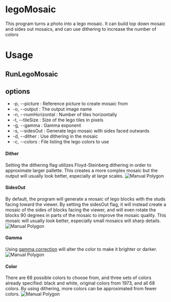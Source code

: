 

# legoMosaic
This program turns a photo into a lego mosaic. It can build top down mosaic and sides out mosaics, and can use dithering to increase the number of colors
# Usage
## RunLegoMosaic
## options
- -p,  --picture : Reference picture to create mosaic from
- -o, --output : The output image name
- -n, --numHorizontal : Number of tiles horizontally
- -t, --tileSize : Size of the lego tiles in pixels
- -g, --gamma : Gamma exponent
- -s, --sidesOut : Generate lego mosaic with sides faced outwards
- -d, --dither : Use dithering in the mosaic
- -c, --colors : File listing the lego colors to use

#### Dither
Setting the dithering flag utilizes Floyd-Steinberg dithering in order to approximate larger pallette. This creates a more complex mosaic but the output will usually look better, especially at large scales.
![Manual Polygon](http://nathanbain.com/wikiImages/RunLegoMosaic/dither.png)
#### SidesOut
By default, the program will generate a mosaic of lego blocks with the studs facing toward the viewer. By setting the sidesOut flag, it will instead create a mosaic of the sides of blocks facing the viewer, and will even rotate the blocks 90 degrees in parts of the mosaic to improve the mosaic quality. This mosaic will usually look better, especially small mosaics will sharp details.
![Manual Polygon](http://nathanbain.com/wikiImages/RunLegoMosaic/sidesOut.png)
#### Gamma
Using [gamma correction](https://en.wikipedia.org/wiki/Gamma_correction) will alter the color to make it brighter or darker.
![Manual Polygon](http://nathanbain.com/wikiImages/RunLegoMosaic/gamma.png)
#### Color
There are 68 possible colors to choose from, and three sets of colors already specified: black and white, original colors from 1973, and all 68 colors. By using dithering, more colors can be approximated from fewer colors.
![Manual Polygon](http://nathanbain.com/wikiImages/RunLegoMosaic/colors.png)
